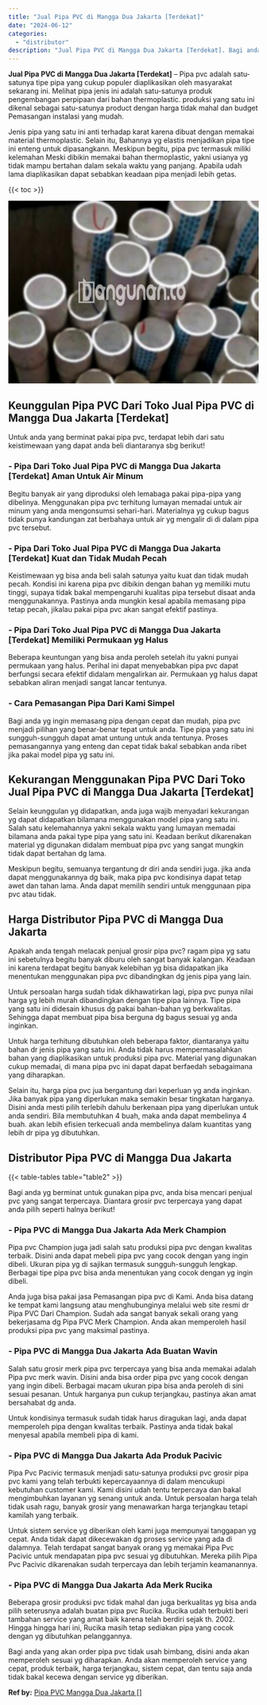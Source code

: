 ```yaml
---
title: "Jual Pipa PVC di Mangga Dua Jakarta [Terdekat]"
date: "2024-06-12"
categories: 
  - "distributor"
description: "Jual Pipa PVC di Mangga Dua Jakarta [Terdekat]. Bagi anda yang akan order pipa pvc tidak usah bimbang, disini anda akan memperoleh sesuai yg diharapkan. Anda..."
---
```


**Jual Pipa PVC di Mangga Dua Jakarta \[Terdekat\]** – Pipa pvc adalah satu-satunya tipe pipa yang cukup populer diaplikasikan oleh masyarakat sekarang ini. Melihat pipa jenis ini adalah satu-satunya produk pengembangan perpipaan dari bahan thermoplastic. produksi yang satu ini dikenal sebagai satu-satunya product dengan harga tidak mahal dan budget Pemasangan instalasi yang mudah.

Jenis pipa yang satu ini anti terhadap karat karena dibuat dengan memakai material thermoplastic. Selain itu, Bahannya yg elastis menjadikan pipa tipe ini enteng untuk dipasangkann. Meskipun begitu, pipa pvc termasuk miliki kelemahan Meski dibikin memakai bahan thermoplastic, yakni usianya yg tidak mampu bertahan dalam sekala waktu yang panjang. Apabila udah lama diaplikasikan dapat sebabkan keadaan pipa menjadi lebih getas.

{{< toc >}}

![Jual Pipa PVC di Mangga Dua Jakarta [Terdekat]](/images/jaul-pipa-pvc-36.png)

## Keunggulan Pipa PVC Dari Toko Jual Pipa PVC di Mangga Dua Jakarta \[Terdekat\]

Untuk anda yang berminat pakai pipa pvc, terdapat lebih dari satu keistimewaan yang dapat anda beli diantaranya sbg berikut!

### \- Pipa Dari Toko Jual Pipa PVC di Mangga Dua Jakarta \[Terdekat\] Aman Untuk Air Minum

Begitu banyak air yang diproduksi oleh lemabaga pakai pipa-pipa yang dibelinya. Menggunakan pipa pvc terhitung lumayan memadai untuk air minum yang anda mengonsumsi sehari-hari. Materialnya yg cukup bagus tidak punya kandungan zat berbahaya untuk air yg mengalir di di dalam pipa pvc tersebut.

### \- Pipa Dari Toko Jual Pipa PVC di Mangga Dua Jakarta \[Terdekat\] Kuat dan Tidak Mudah Pecah

Keistimewaan yg bisa anda beli salah satunya yaitu kuat dan tidak mudah pecah. Kondisi ini karena pipa pvc dibikin dengan bahan yg memiliki mutu tinggi, supaya tidak bakal mempengaruhi kualitas pipa tersebut disaat anda menggunakannya. Pastinya anda mungkin kesal apabila memasang pipa tetap pecah, jikalau pakai pipa pvc akan sangat efektif pastinya.

### \- Pipa Dari Toko Jual Pipa PVC di Mangga Dua Jakarta \[Terdekat\] Memiliki Permukaan yg Halus

Beberapa keuntungan yang bisa anda peroleh setelah itu yakni punyai permukaan yang halus. Perihal ini dapat menyebabkan pipa pvc dapat berfungsi secara efektif didalam mengalirkan air. Permukaan yg halus dapat sebabkan aliran menjadi sangat lancar tentunya.

### \- Cara Pemasangan Pipa Dari Kami Simpel

Bagi anda yg ingin memasang pipa dengan cepat dan mudah, pipa pvc menjadi pilihan yang benar-benar tepat untuk anda. Tipe pipa yang satu ini sungguh-sungguh dapat amat untung untuk anda tentunya. Proses pemasangannya yang enteng dan cepat tidak bakal sebabkan anda ribet jika pakai model pipa yg satu ini.

## Kekurangan Menggunakan Pipa PVC Dari Toko Jual Pipa PVC di Mangga Dua Jakarta \[Terdekat\]

Selain keunggulan yg didapatkan, anda juga wajib menyadari kekurangan yg dapat didapatkan bilamana menggunakan model pipa yang satu ini. Salah satu kelemahannya yakni sekala waktu yang lumayan memadai bilamana anda pakai type pipa yang satu ini. Keadaan berikut dikarenakan material yg digunakan didalam membuat pipa pvc yang sangat mungkin tidak dapat bertahan dg lama.

Meskipun begitu, semuanya tergantung dr diri anda sendiri juga. jika anda dapat menggunakannya dg baik, maka pipa pvc kondisinya dapat tetap awet dan tahan lama. Anda dapat memilih sendiri untuk menggunaan pipa pvc atau tidak.

## Harga Distributor Pipa PVC di Mangga Dua Jakarta

Apakah anda tengah melacak penjual grosir pipa pvc? ragam pipa yg satu ini sebetulnya begitu banyak diburu oleh sangat banyak kalangan. Keadaan ini karena terdapat begitu banyak kelebihan yg bisa didapatkan jika menentukan menggunakan pipa pvc dibandingkan dg jenis pipa yang lain.

Untuk persoalan harga sudah tidak dikhawatirkan lagi, pipa pvc punya nilai harga yg lebih murah dibandingkan dengan tipe pipa lainnya. Tipe pipa yang satu ini didesain khusus dg pakai bahan-bahan yg berkwalitas. Sehingga dapat membuat pipa bisa berguna dg bagus sesuai yg anda inginkan.

Untuk harga terhitung dibutuhkan oleh beberapa faktor, diantaranya yaitu bahan dr jenis pipa yang satu ini. Anda tidak harus mempermasalahkan bahan yang diaplikasikan untuk produksi pipa pvc. Material yang digunakan cukup memadai, di mana pipa pvc ini dapat dapat berfaedah sebagaimana yang diharapkan.

Selain itu, harga pipa pvc jua bergantung dari keperluan yg anda inginkan. Jika banyak pipa yang diperlukan maka semakin besar tingkatan harganya. Disini anda mesti pilih terlebih dahulu berkenaan pipa yang diperlukan untuk anda sendiri. Bila membutuhkan 4 buah, maka anda dapat membelinya 4 buah. akan lebih efisien terkecuali anda membelinya dalam kuantitas yang lebih dr pipa yg dibutuhkan.

## Distributor Pipa PVC di Mangga Dua Jakarta

{{< table-tables table="table2" >}}

Bagi anda yg berminat untuk gunakan pipa pvc, anda bisa mencari penjual pvc yang sangat terpercaya. Diantara grosir pvc terpercaya yang dapat anda pilih seperti halnya berikut!

### \- Pipa PVC di Mangga Dua Jakarta Ada Merk Champion

Pipa pvc Champion juga jadi salah satu produksi pipa pvc dengan kwalitas terbaik. Disini anda dapat mebeli pipa pvc yang cocok dengan yang ingin dibeli. Ukuran pipa yg di sajikan termasuk sungguh-sungguh lengkap. Berbagai tipe pipa pvc bisa anda menentukan yang cocok dengan yg ingin dibeli.

Anda juga bisa pakai jasa Pemasangan pipa pvc di Kami. Anda bisa datang ke tempat kami langsung atau menghubunginya melalui web site resmi dr Pipa PVC Dari Champion. Sudah ada sangat banyak sekali orang yang bekerjasama dg Pipa PVC Merk Champion. Anda akan memperoleh hasil produksi pipa pvc yang maksimal pastinya.

### \- Pipa PVC di Mangga Dua Jakarta Ada Buatan Wavin

Salah satu grosir merk pipa pvc terpercaya yang bisa anda memakai adalah Pipa pvc merk wavin. Disini anda bisa order pipa pvc yang cocok dengan yang ingin dibeli. Berbagai macam ukuran pipa bisa anda peroleh di sini sesuai pesanan. Untuk harganya pun cukup terjangkau, pastinya akan amat bersahabat dg anda.

Untuk kondisinya termasuk sudah tidak harus diragukan lagi, anda dapat memperoleh pipa dengan kwalitas terbaik. Pastinya anda tidak bakal menyesal apabila membeli pipa di kami.

### \- Pipa PVC di Mangga Dua Jakarta Ada Produk Pacivic

Pipa Pvc Pacivic termasuk menjadi satu-satunya produksi pvc grosir pipa pvc kami yang telah terbukti kepercayaannya di dalam mencukupi kebutuhan customer kami. Kami disini udah tentu terpercaya dan bakal mengimbuhkan layanan yg senang untuk anda. Untuk persoalan harga telah tidak usah ragu, banyak grosir yang menawarkan harga terjangkau tetapi kamilah yang terbaik.

Untuk sistem service yg diberikan oleh kami juga mempunyai tanggapan yg cepat. Anda tidak dapat dikecewakan dg proses service yang ada di dalamnya. Telah terdapat sangat banyak orang yg memakai Pipa Pvc Pacivic untuk mendapatan pipa pvc sesuai yg dibutuhkan. Mereka pilih Pipa Pvc Pacivic dikarenakan sudah terpercaya dan lebih terjamin keamanannya.

### \- Pipa PVC di Mangga Dua Jakarta Ada Merk Rucika

Beberapa grosir produksi pvc tidak mahal dan juga berkualitas yg bisa anda pilih seterusnya adalah buatan pipa pvc Rucika. Rucika udah terbukti beri tambahan service yang amat baik karena telah berdiri sejak th. 2002. Hingga hingga hari ini, Rucika masih tetap sediakan pipa yang cocok dengan yg dibutuhkan pelanggannya.

Bagi anda yang akan order pipa pvc tidak usah bimbang, disini anda akan memperoleh sesuai yg diharapkan. Anda akan memperoleh service yang cepat, produk terbaik, harga terjangkau, sistem cepat, dan tentu saja anda tidak bakal kecewa dengan service yg diberikan.

**Ref by:** [Pipa PVC Mangga Dua Jakarta []](https://id.wikipedia.org/wiki/Pipa)

